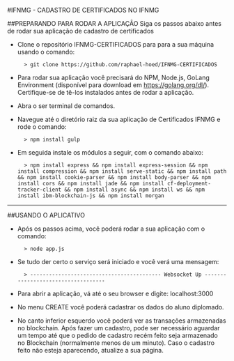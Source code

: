 #IFNMG - CADASTRO DE CERTIFICADOS NO IFNMG

##PREPARANDO PARA RODAR A APLICAÇÃO
Siga os passos abaixo antes de rodar sua aplicação de cadastro de certificados
- Clone o repositório IFNMG-CERTIFICADOS para para a sua máquina usando o comando: 

        > git clone https://github.com/raphael-hoed/IFNMG-CERTIFICADOS

- Para rodar sua aplicação você precisará do NPM, Node.js, GoLang Environment (disponível para download em https://golang.org/dl/). Certifique-se de tê-los instalados antes de rodar a aplicação.
- Abra o ser terminal de comandos. 
- Navegue até o diretório raiz da sua aplicação de Certificados IFNMG e rode o comando: 

        > npm install gulp
        

- Em seguida instale os módulos a seguir, com o comando abaixo:

        > npm install express && npm install express-session && npm install compression && npm install serve-static && npm install path && npm install cookie-parser && npm install body-parser && npm install cors && npm install jade && npm install cf-deployment-tracker-client && npm install async && npm install ws && npm install ibm-blockchain-js && npm install morgan

***

##USANDO O APLICATIVO
- Após os passos acima, você poderá rodar a sua aplicação com o comando:

        > node app.js

- Se tudo der certo o serviço será iniciado e você verá uma mensagem:

        > ------------------------------------------ Websocket Up -----------------------------------

- Para abrir a aplicação, vá até o seu browser e digite: localhost:3000		
- No menu CREATE você poderá cadastrar os dados do aluno diplomado. 
- No canto inferior esquerdo você poderá ver as transações armazenadas no blockchain. Após fazer um cadastro, pode ser necessário aguardar um tempo até que o pedido de cadastro recém feito seja armazenado no Blockchain (normalmente menos de um minuto). Caso o cadastro feito não esteja aparecendo, atualize a sua página.

